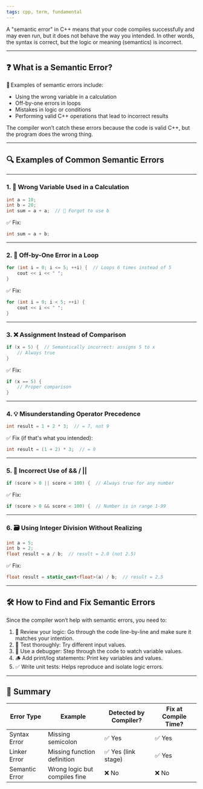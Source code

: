 ```yaml
---
tags: cpp, term, fundamental
---
```


A "semantic error" in C++ means that your code compiles successfully and may even run, but it does not behave the way you intended. In other words, the syntax is correct, but the logic or meaning (semantics) is incorrect.

---

## ❓ What is a Semantic Error?

🚫 Examples of semantic errors include:

- Using the wrong variable in a calculation
- Off-by-one errors in loops
- Mistakes in logic or conditions
- Performing valid C++ operations that lead to incorrect results

The compiler won’t catch these errors because the code is valid C++, but the program does the wrong thing.

---

## 🔍 Examples of Common Semantic Errors

---

### 1. 🧮 Wrong Variable Used in a Calculation

```cpp
int a = 10;
int b = 20;
int sum = a + a;  // 🧨 Forgot to use b
```
✅ Fix:
```cpp
int sum = a + b;
```

---

### 2. 🔄 Off-by-One Error in a Loop

```cpp
for (int i = 0; i <= 5; ++i) {  // Loops 6 times instead of 5
    cout << i << " ";
}
```
✅ Fix:
```cpp
for (int i = 0; i < 5; ++i) {
    cout << i << " ";
}
```

---

### 3. ❌ Assignment Instead of Comparison

```cpp
if (x = 5) {  // Semantically incorrect: assigns 5 to x
    // Always true
}
```
✅ Fix:
```cpp
if (x == 5) {
    // Proper comparison
}
```

---

### 4. 💡 Misunderstanding Operator Precedence

```cpp
int result = 1 + 2 * 3;  // = 7, not 9
```
✅ Fix (if that's what you intended):
```cpp
int result = (1 + 2) * 3;  // = 9
```

---

### 5. 🧠 Incorrect Use of && / ||

```cpp
if (score > 0 || score < 100) {  // Always true for any number
```
✅ Fix:
```cpp
if (score > 0 && score < 100) {  // Number is in range 1-99
```

---

### 6. 🗃️ Using Integer Division Without Realizing

```cpp
int a = 5;
int b = 2;
float result = a / b;  // result = 2.0 (not 2.5)
```
✅ Fix:
```cpp
float result = static_cast<float>(a) / b;  // result = 2.5
```

---

## 🛠️ How to Find and Fix Semantic Errors

Since the compiler won’t help with semantic errors, you need to:

1. 👀 Review your logic: Go through the code line-by-line and make sure it matches your intention.
2. 🧪 Test thoroughly: Try different input values.
3. 🐞 Use a debugger: Step through the code to watch variable values.
4. 🪵 Add print/log statements: Print key variables and values.
5. ✅ Write unit tests: Helps reproduce and isolate logic errors.

---

## 🛑 Summary

| Error Type        | Example                             | Detected by Compiler? | Fix at Compile Time? |
|-------------------|-------------------------------------|------------------------|-----------------------|
| Syntax Error      | Missing semicolon                   | ✅ Yes                 | ✅ Yes                |
| Linker Error      | Missing function definition          | ✅ Yes (link stage)    | ✅ Yes                |
| Semantic Error    | Wrong logic but compiles fine        | ❌ No                  | ❌ No                 |
